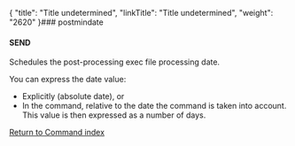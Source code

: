{
    "title": "Title undetermined",
    "linkTitle": "Title undetermined",
    "weight": "2620"
}### postmindate

#### SEND

Schedules the post-processing exec file processing date.

You can express the date value:

-   Explicitly
    (absolute date), or
-   In the command, relative to the date the command is taken into
    account. This value is then expressed as a number of days.

[Return to Command index](../../)
